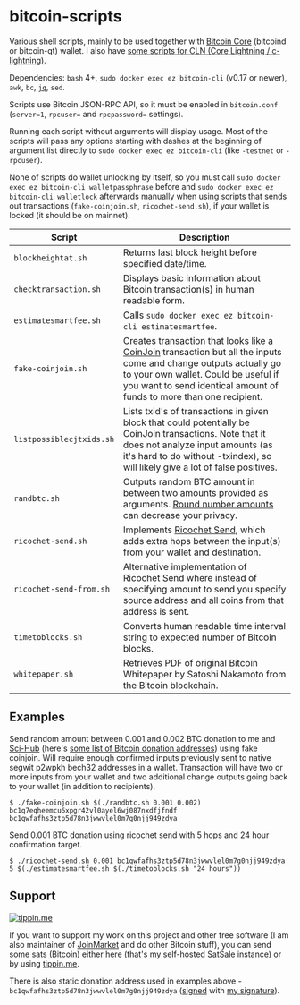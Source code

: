# bitcoin-scripts

Various shell scripts, mainly to be used together with [Bitcoin Core](https://github.com/bitcoin/bitcoin) (bitcoind or bitcoin-qt) wallet. I also have [some scripts for CLN (Core Lightning / c-lightning)](https://github.com/kristapsk/cln-scripts).

Dependencies: `bash` 4+, `sudo docker exec ez bitcoin-cli` (v0.17 or newer), `awk`, `bc`, [`jq`](https://github.com/stedolan/jq), `sed`.

Scripts use Bitcoin JSON-RPC API, so it must be enabled in `bitcoin.conf` (`server=1`, `rpcuser=` and `rpcpassword=` settings).

Running each script without arguments will display usage. Most of the scripts will pass any options starting with dashes at the beginning of argument list directly to `sudo docker exec ez bitcoin-cli` (like `-testnet` or `-rpcuser`).

None of scripts do wallet unlocking by itself, so you must call `sudo docker exec ez bitcoin-cli walletpassphrase` before and `sudo docker exec ez bitcoin-cli walletlock` afterwards manually when using scripts that sends out transactions (`fake-coinjoin.sh`, `ricochet-send.sh`), if your wallet is locked (it should be on mainnet).

| Script | Description |
| --- | --- |
| `blockheightat.sh` | Returns last block height before specified date/time. |
| `checktransaction.sh` | Displays basic information about Bitcoin transaction(s) in human readable form. |
| `estimatesmartfee.sh` | Calls `sudo docker exec ez bitcoin-cli estimatesmartfee`. |
| `fake-coinjoin.sh` | Creates transaction that looks like a [CoinJoin](https://en.bitcoin.it/wiki/CoinJoin) transaction but all the inputs come and change outputs actually go to your own wallet. Could be useful if you want to send identical amount of funds to more than one recipient. |
| `listpossiblecjtxids.sh` | Lists txid's of transactions in given block that could potentially be CoinJoin transactions. Note that it does not analyze input amounts (as it's hard to do without -txindex), so will likely give a lot of false positives. |
| `randbtc.sh` | Outputs random BTC amount in between two amounts provided as arguments. [Round number amounts](https://en.bitcoin.it/Privacy#Round_numbers) can decrease your privacy. |
| `ricochet-send.sh` | Implements [Ricochet Send](https://samouraiwallet.com/ricochet), which adds extra hops between the input(s) from your wallet and destination. |
| `ricochet-send-from.sh` | Alternative implementation of Ricochet Send where instead of specifying amount to send you specify source address and all coins from that address is sent. |
| `timetoblocks.sh` | Converts human readable time interval string to expected number of Bitcoin blocks. |
| `whitepaper.sh` | Retrieves PDF of original Bitcoin Whitepaper by Satoshi Nakamoto from the Bitcoin blockchain. |

## Examples

Send random amount between 0.001 and 0.002 BTC donation to me and [Sci-Hub](https://en.wikipedia.org/wiki/Sci-Hub) (here's [some list of Bitcoin donation addresses](https://github.com/kristapsk/bitcoin-donation-addresses)) using fake coinjoin. Will require enough confirmed inputs previously sent to native segwit p2wpkh bech32 addresses in a wallet. Transaction will have two or more inputs from your wallet and two additional change outputs going back to your wallet (in addition to recipients).
```
$ ./fake-coinjoin.sh $(./randbtc.sh 0.001 0.002) bc1q7eqheemcu6xpgr42vl0ayel6wj087nxdfjfndf bc1qwfafhs3ztp5d78n3jwwvlel0m7g0njj949zdya
```

Send 0.001 BTC donation using ricochet send with 5 hops and 24 hour confirmation target.
```
$ ./ricochet-send.sh 0.001 bc1qwfafhs3ztp5d78n3jwwvlel0m7g0njj949zdya 5 $(./estimatesmartfee.sh $(./timetoblocks.sh "24 hours"))
```
## Support

[![tippin.me](https://badgen.net/badge/%E2%9A%A1%EF%B8%8Ftippin.me/@kristapsk/F0918E)](https://tippin.me/@kristapsk)

If you want to support my work on this project and other free software (I am also maintainer of [JoinMarket](https://github.com/JoinMarket-Org/joinmarket-clientserver) and do other Bitcoin stuff), you can send some sats (Bitcoin) either [here](https://donate.kristapsk.lv/) (that's my self-hosted [SatSale](https://github.com/nickfarrow/SatSale) instance) or by using [tippin.me](https://tippin.me/@kristapsk).

There is also static donation address used in examples above - `bc1qwfafhs3ztp5d78n3jwwvlel0m7g0njj949zdya` ([signed](donation-address.txt.asc) with [my signature](https://github.com/JoinMarket-Org/joinmarket-clientserver/blob/709db9ea3b7a18a070e8b76943d57bdfad46df60/pubkeys/KristapsKaupe.asc)).
